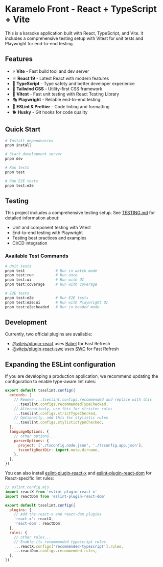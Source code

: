# Karamelo Front - React + TypeScript + Vite

This is a karaoke application built with React, TypeScript, and Vite. It includes a comprehensive testing setup with Vitest for unit tests and Playwright for end-to-end testing.

## Features

- ⚡️ **Vite** - Fast build tool and dev server
- ⚛️ **React 19** - Latest React with modern features
- 🔷 **TypeScript** - Type safety and better developer experience
- 🎨 **Tailwind CSS** - Utility-first CSS framework
- 🧪 **Vitest** - Fast unit testing with React Testing Library
- 🎭 **Playwright** - Reliable end-to-end testing
- 📏 **ESLint & Prettier** - Code linting and formatting
- 🐕 **Husky** - Git hooks for code quality

## Quick Start

```bash
# Install dependencies
pnpm install

# Start development server
pnpm dev

# Run tests
pnpm test

# Run E2E tests
pnpm test:e2e
```

## Testing

This project includes a comprehensive testing setup. See [TESTING.md](./TESTING.md) for detailed information about:

- Unit and component testing with Vitest
- End-to-end testing with Playwright
- Testing best practices and examples
- CI/CD integration

### Available Test Commands

```bash
# Unit tests
pnpm test              # Run in watch mode
pnpm test:run          # Run once
pnpm test:ui           # Run with UI
pnpm test:coverage     # Run with coverage

# E2E tests
pnpm test:e2e          # Run E2E tests
pnpm test:e2e:ui       # Run with Playwright UI
pnpm test:e2e:headed   # Run in headed mode
```

## Development

Currently, two official plugins are available:

- [@vitejs/plugin-react](https://github.com/vitejs/vite-plugin-react/blob/main/packages/plugin-react) uses [Babel](https://babeljs.io/) for Fast Refresh
- [@vitejs/plugin-react-swc](https://github.com/vitejs/vite-plugin-react/blob/main/packages/plugin-react-swc) uses [SWC](https://swc.rs/) for Fast Refresh

## Expanding the ESLint configuration

If you are developing a production application, we recommend updating the configuration to enable type-aware lint rules:

```js
export default tseslint.config({
  extends: [
    // Remove ...tseslint.configs.recommended and replace with this
    ...tseslint.configs.recommendedTypeChecked,
    // Alternatively, use this for stricter rules
    ...tseslint.configs.strictTypeChecked,
    // Optionally, add this for stylistic rules
    ...tseslint.configs.stylisticTypeChecked,
  ],
  languageOptions: {
    // other options...
    parserOptions: {
      project: ['./tsconfig.node.json', './tsconfig.app.json'],
      tsconfigRootDir: import.meta.dirname,
    },
  },
})
```

You can also install [eslint-plugin-react-x](https://github.com/Rel1cx/eslint-react/tree/main/packages/plugins/eslint-plugin-react-x) and [eslint-plugin-react-dom](https://github.com/Rel1cx/eslint-react/tree/main/packages/plugins/eslint-plugin-react-dom) for React-specific lint rules:

```js
// eslint.config.mjs
import reactX from 'eslint-plugin-react-x'
import reactDom from 'eslint-plugin-react-dom'

export default tseslint.config({
  plugins: {
    // Add the react-x and react-dom plugins
    'react-x': reactX,
    'react-dom': reactDom,
  },
  rules: {
    // other rules...
    // Enable its recommended typescript rules
    ...reactX.configs['recommended-typescript'].rules,
    ...reactDom.configs.recommended.rules,
  },
})
```
